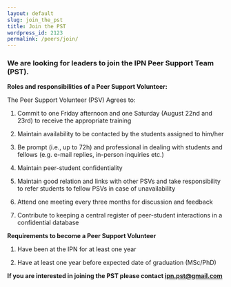 ```yaml
---
layout: default
slug: join_the_pst
title: Join the PST
wordpress_id: 2123
permalink: /peers/join/
---
```


### We are looking for leaders to join the IPN Peer Support Team (PST).

**Roles and responsibilities of a Peer Support Volunteer:**

The Peer Support Volunteer (PSV) Agrees to:



  1. Commit to one Friday afternoon and one Saturday (August 22nd and 23rd) to receive the appropriate training

    
  2. Maintain availability to be contacted by the students assigned to him/her

    
  3. Be prompt (i.e., up to 72h) and professional in dealing with students and fellows (e.g. e-mail replies, in-person inquiries etc.)

    
  4. Maintain peer-student confidentiality

    
  5. Maintain good relation and links with other PSVs and take responsibility to refer students to fellow PSVs in case of unavailability

    
  6. Attend one meeting every three months for discussion and feedback

    
  7. Contribute to keeping a central register of peer-student interactions in a confidential database



**Requirements to become a Peer Support Volunteer**

   
  1. Have been at the IPN for at least one year

    
  2. Have at least one year before expected date of graduation (MSc/PhD)


**If you are interested in joining the PST please contact [ipn.pst@gmail.com](mailto:ipn.pst@gmail.com)**
